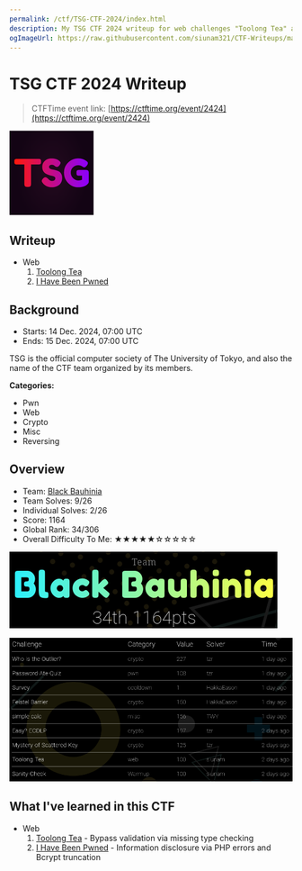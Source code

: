 ```yaml
---
permalink: /ctf/TSG-CTF-2024/index.html
description: My TSG CTF 2024 writeup for web challenges "Toolong Tea" and "I Have Been Pwned".
ogImageUrl: https://raw.githubusercontent.com/siunam321/CTF-Writeups/main/TSG-CTF-2024/images/banner.png
---
```


# TSG CTF 2024 Writeup

> CTFTime event link: [https://ctftime.org/event/2424](https://ctftime.org/event/2424)

![](https://raw.githubusercontent.com/siunam321/CTF-Writeups/main/TSG-CTF-2024/images/banner.png)

## Writeup

- Web
    1. [Toolong Tea](https://siunam321.github.io/ctf/TSG-CTF-2024/Web/Toolong-Tea/)
    2. [I Have Been Pwned](https://siunam321.github.io/ctf/TSG-CTF-2024/Web/I-Have-Been-Pwned/)

## Background

- Starts: 14 Dec. 2024, 07:00 UTC
- Ends: 15 Dec. 2024, 07:00 UTC

TSG is the official computer society of The University of Tokyo, and also the name of the CTF team organized by its members.

**Categories:**

- Pwn
- Web
- Crypto
- Misc
- Reversing

## Overview

- Team: [Black Bauhinia](https://b6a.black/)
- Team Solves: 9/26
- Individual Solves: 2/26
- Score: 1164
- Global Rank: 34/306
- Overall Difficulty To Me: ★★★★★☆☆☆☆☆

![](https://raw.githubusercontent.com/siunam321/CTF-Writeups/main/TSG-CTF-2024/images/score.png)

![](https://raw.githubusercontent.com/siunam321/CTF-Writeups/main/TSG-CTF-2024/images/solves.png)

## What I've learned in this CTF

- Web
    1. [Toolong Tea](https://siunam321.github.io/ctf/TSG-CTF-2024/Web/Toolong-Tea/) - Bypass validation via missing type checking
    2. [I Have Been Pwned](https://siunam321.github.io/ctf/TSG-CTF-2024/Web/I-Have-Been-Pwned/) - Information disclosure via PHP errors and Bcrypt truncation